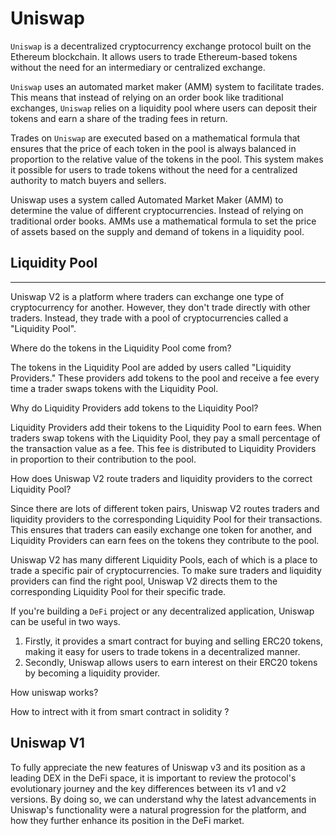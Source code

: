 # Uniswap

`Uniswap` is a decentralized cryptocurrency exchange protocol built on the Ethereum blockchain. It allows users to trade Ethereum-based tokens without the need for an intermediary or centralized exchange.

`Uniswap` uses an automated market maker (AMM) system to facilitate trades. This means that instead of relying on an order book like traditional exchanges, `Uniswap` relies on a liquidity pool where users can deposit their tokens and earn a share of the trading fees in return.

Trades on `Uniswap` are executed based on a mathematical formula that ensures that the price of each token in the pool is always balanced in proportion to the relative value of the tokens in the pool. This system makes it possible for users to trade tokens without the need for a centralized authority to match buyers and sellers.

Uniswap uses a system called Automated Market Maker (AMM) to determine the value of different cryptocurrencies. Instead of relying on traditional order books. AMMs use a mathematical formula to set the price of assets based on the supply and demand of tokens in a liquidity pool.

## Liquidity Pool

<hr>

Uniswap V2 is a platform where traders can exchange one type of cryptocurrency for another. However, they don't trade directly with other traders. Instead, they trade with a pool of cryptocurrencies called a "Liquidity Pool".

Where do the tokens in the Liquidity Pool come from?

The tokens in the Liquidity Pool are added by users called "Liquidity Providers." These providers add tokens to the pool and receive a fee every time a trader swaps tokens with the Liquidity Pool.

Why do Liquidity Providers add tokens to the Liquidity Pool?

Liquidity Providers add their tokens to the Liquidity Pool to earn fees. When traders swap tokens with the Liquidity Pool, they pay a small percentage of the transaction value as a fee. This fee is distributed to Liquidity Providers in proportion to their contribution to the pool.

How does Uniswap V2 route traders and liquidity providers to the correct Liquidity Pool?

Since there are lots of different token pairs, Uniswap V2 routes traders and liquidity providers to the corresponding Liquidity Pool for their transactions. This ensures that traders can easily exchange one token for another, and Liquidity Providers can earn fees on the tokens they contribute to the pool.

Uniswap V2 has many different Liquidity Pools, each of which is a place to trade a specific pair of cryptocurrencies. To make sure traders and liquidity providers can find the right pool, Uniswap V2 directs them to the corresponding Liquidity Pool for their specific trade.







If you're building a `DeFi` project or any decentralized application, Uniswap can be useful in two ways. 

1. Firstly, it provides a smart contract for buying and selling ERC20 tokens, making it easy for users to trade tokens in a decentralized manner. 
2. Secondly, Uniswap allows users to earn interest on their ERC20 tokens by becoming a liquidity provider.

How uniswap works?

How to intrect with it from smart contract in solidity ?


## Uniswap V1 

To fully appreciate the new features of Uniswap v3 and its position as a leading DEX in the DeFi space, it is important to review the protocol's evolutionary journey and the key differences between its v1 and v2 versions. By doing so, we can understand why the latest advancements in Uniswap's functionality were a natural progression for the platform, and how they further enhance its position in the DeFi market.

